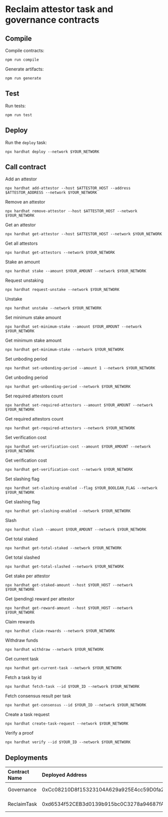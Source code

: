 # Reclaim attestor task and governance contracts

## Compile

Compile contracts:

```shell
npm run compile
```

Generate artifacts:

```shell
npm run generate
```

## Test

Run tests:

```shell
npm run test
```

## Deploy

Run the `deploy` task:

```shell
npx hardhat deploy --network $YOUR_NETWORK
```

## Call contract

Add an attestor

```shell
npx hardhat add-attestor --host $ATTESTOR_HOST --address $ATTESTOR_ADDRESS --network $YOUR_NETWORK
```

Remove an attestor

```shell
npx hardhat remove-attestor --host $ATTESTOR_HOST --network $YOUR_NETWORK
```

Get an attestor

```shell
npx hardhat get-attestor --host $ATTESTOR_HOST --network $YOUR_NETWORK
```

Get all attestors

```shell
npx hardhat get-attestors --network $YOUR_NETWORK
```

Stake an amount

```shell
npx hardhat stake --amount $YOUR_AMOUNT --network $YOUR_NETWORK
```

Request unstaking

```shell
npx hardhat request-unstake --network $YOUR_NETWORK
```

Unstake

```shell
npx hardhat unstake --network $YOUR_NETWORK
```

Set minimum stake amount

```shell
npx hardhat set-minimum-stake --amount $YOUR_AMOUNT --network $YOUR_NETWORK
```

Get minimum stake amount

```shell
npx hardhat get-minimum-stake --network $YOUR_NETWORK
```

Set unboding period

```shell
npx hardhat set-unbonding-period --amount 1 --network $YOUR_NETWORK
```

Get unboding period

```shell
npx hardhat get-unbonding-period --network $YOUR_NETWORK
```

Set required attestors count

```shell
npx hardhat set-required-attestors --amount $YOUR_AMOUNT --network $YOUR_NETWORK
```

Get required attestors count

```shell
npx hardhat get-required-attestors --network $YOUR_NETWORK
```

Set verification cost

```shell
npx hardhat set-verification-cost --amount $YOUR_AMOUNT --network $YOUR_NETWORK
```

Get verification cost

```shell
npx hardhat get-verification-cost --network $YOUR_NETWORK
```

Set slashing flag

```shell
npx hardhat set-slashing-enabled --flag $YOUR_BOOLEAN_FLAG --network $YOUR_NETWORK
```

Get slashing flag

```shell
npx hardhat get-slashing-enabled --network $YOUR_NETWORK
```

Slash

```shell
npx hardhat slash --amount $YOUR_AMOUNT --network $YOUR_NETWORK
```

Get total staked

```shell
npx hardhat get-total-staked --network $YOUR_NETWORK
```

Get total slashed

```shell
npx hardhat get-total-slashed --network $YOUR_NETWORK
```

Get stake per attestor

```shell
npx hardhat get-staked-amount --host $YOUR_HOST --network $YOUR_NETWORK
```

Get (pending) reward per attestor

```shell
npx hardhat get-reward-amount --host $YOUR_HOST --network $YOUR_NETWORK
```

Claim rewards

```shell
npx hardhat claim-rewards --network $YOUR_NETWORK
```

Withdraw funds

```shell
npx hardhat withdraw --network $YOUR_NETWORK
```

Get current task

```shell
npx hardhat get-current-task --network $YOUR_NETWORK
```

Fetch a task by id

```shell
npx hardhat fetch-task --id $YOUR_ID --network $YOUR_NETWORK
```

Fetch consensus result per task

```shell
npx hardhat get-consensus --id $YOUR_ID --network $YOUR_NETWORK
```

Create a task request

```shell
npx hardhat create-task-request --network $YOUR_NETWORK
```

Verify a proof

```
npx hardhat verify --id $YOUR_ID --network $YOUR_NETWORK
```

## Deployments

| Contract Name | Deployed Address                           | Explorer Link                                                                        |
| :------------ | :----------------------------------------- | :----------------------------------------------------------------------------------- |
| Governance    | 0xCc08210D8f15323104A629a925E4cc59D0fa2Fe1 | https://testnet-scan.mechain.tech/address/0xCc08210D8f15323104A629a925E4cc59D0fa2Fe1 |
| ReclaimTask   | 0xd6534f52CEB3d0139b915bc0C3278a94687fA5C7 | https://testnet-scan.mechain.tech/address/0xd6534f52CEB3d0139b915bc0C3278a94687fA5C7 |
